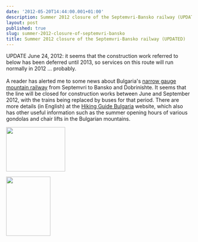 ```yaml
---
date: '2012-05-20T14:44:00.001+01:00'
description: Summer 2012 closure of the Septemvri-Bansko railway (UPDATED)
layout: post
published: true
slug: summer-2012-closure-of-septemvri-bansko
title: Summer 2012 closure of the Septemvri-Bansko railway (UPDATED)
---
```


UPDATE June 24, 2012: it seems that the construction work referred to below has been deferred until 2013, so services on this route will run normally in 2012 ... probably.<br />
<br />
A reader has alerted me to some news about Bulgaria's <a href="https://balkanology.com/overview/article_scenicrailways.html#bulgaria">narrow gauge mountain railway</a> from Septemvri to Bansko and Dobrinishte. It seems that the line will be closed for construction works between June and September 2012, with the trains being replaced by buses for that period.  There are more details (in English) at the <a href="http://mountain-guide-bulgaria.com/?p=2498">Hiking Guide Bulgaria</a> website, which also has other useful information such as the summer opening hours of various gondolas and chair lifts in the Bulgarian mountains.  <br />
<div class="separator" style="clear: both; text-align: center;">
<a href="http://www.pbase.com/alangrant/image/46766132" style="clear: left; float: left; margin-bottom: 1em; margin-right: 1em;"><img border="0" height="120" src="http://www.pbase.com/alangrant/image/46766132/medium.jpg" width="160" /></a><a href="http://www.pbase.com/alangrant/image/46766138" style="clear: left; float: left; margin-bottom: 1em; margin-right: 1em;"><img border="0" height="160" src="http://www.pbase.com/alangrant/image/46766138/medium.jpg" width="120" /></a></div>